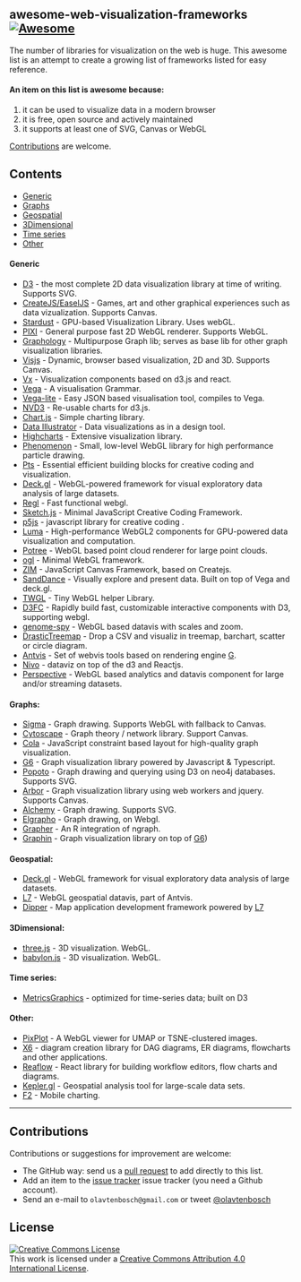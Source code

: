 ## awesome-web-visualization-frameworks [![Awesome](https://awesome.re/badge.svg)](https://awesome.re)
The number of libraries for visualization on the web is huge.
This awesome list is an attempt to create a growing list of frameworks listed for easy reference.

#### An item on this list is awesome because:
1. it can be used to visualize data in a modern browser
2. it is free, open source and actively maintained
3. it supports at least one of SVG, Canvas or WebGL

[Contributions](#contributions) are welcome.

## Contents
- [Generic](#Generic)
- [Graphs](#graphs)
- [Geospatial](#geospatial)
- [3Dimensional](#3dimensional)
- [Time series](#time-series)
- [Other](#other)

#### Generic
- [D3](https://d3js.org/) - the most complete 2D data visualization library at time of writing. Supports SVG.
- [CreateJS/EaselJS](https://createjs.com/easeljs) - Games, art and other graphical experiences such as data vizualization. Supports Canvas.
- [Stardust](https://stardustjs.github.io/) - GPU-based Visualization Library. Uses webGL.
- [PIXI](http://www.pixijs.com/) - General purpose fast 2D WebGL renderer. Supports WebGL.
- [Graphology](https://github.com/graphology/graphology) - Multipurpose Graph lib; serves as base lib for other graph visualization libraries.
- [Visjs](http://visjs.org/) - Dynamic, browser based visualization, 2D and 3D. Supports Canvas.
- [Vx](https://vx-demo.now.sh/) - Visualization components based on d3.js and react.
- [Vega](https://vega.github.io/vega/) - A visualisation Grammar.
- [Vega-lite](https://vega.github.io/vega-lite/) - Easy JSON based visualisation tool, compiles to Vega.
- [NVD3](http://nvd3.org/) - Re-usable charts for d3.js.
- [Chart.js](http://www.chartjs.org/) - Simple charting library.
- [Data Illustrator](http://www.data-illustrator.com/) - Data visualizations as in a design tool.
- [Highcharts](https://www.highcharts.com/) - Extensive visualization library.
- [Phenomenon](https://github.com/vaneenige/phenomenon) - Small, low-level WebGL library for high performance particle drawing.
- [Pts](https://ptsjs.org/) - Essential efficient building blocks for creative coding and visualization.
- [Deck.gl](http://deck.gl) - WebGL-powered framework for visual exploratory data analysis of large datasets.
- [Regl](https://github.com/regl-project/regl) - Fast functional webgl.
- [Sketch.js](http://soulwire.github.io/sketch.js/) - Minimal JavaScript Creative Coding Framework.
- [p5js](https://p5js.org/) - javascript library for creative coding .
- [Luma](https://luma.gl) - High-performance WebGL2 components for GPU-powered data visualization and computation.
- [Potree](http://www.potree.org/) - WebGL based point cloud renderer for large point clouds.
- [ogl](https://github.com/oframe/ogl) - Minimal WebGL framework.
- [ZIM](https://zimjs.com) - JavaScript Canvas Framework, based on Createjs.
- [SandDance](https://microsoft.github.io/SandDance/) - Visually explore and present data. Built on top of Vega and deck.gl.
- [TWGL](https://github.com/greggman/twgl.js) - Tiny WebGL helper Library.
- [D3FC](https://d3fc.io/) - Rapidly build fast, customizable interactive components with D3, supporting webgl.
- [genome-spy](https://github.com/tuner/genome-spy) - WebGL based datavis with scales and zoom.
- [DrasticTreemap](https://www.drasticdata.nl/treemapping.htm) - Drop a CSV and visualiz in treemap, barchart, scatter or circle diagram.
- [Antvis](https://github.com/antvis) - Set of webvis tools based on rendering engine [G](https://github.com/antvis/g).
- [Nivo](https://nivo.rocks) - dataviz on top of the d3 and Reactjs.
- [Perspective](https://perspective.finos.org/) - WebGL based analytics and datavis component for large and/or streaming datasets.

#### Graphs:
- [Sigma](http://sigmajs.org/) - Graph drawing. Supports WebGL with fallback to Canvas.
- [Cytoscape](http://js.cytoscape.org/) - Graph theory / network library. Support Canvas.
- [Cola](http://ialab.it.monash.edu/webcola/) - JavaScript constraint based layout for high-quality graph visualization.
- [G6](https://github.com/antvis/g6) - Graph visualization library powered by Javascript & Typescript.
- [Popoto](http://www.popotojs.com/) - Graph drawing and querying using D3 on neo4j databases. Supports SVG.
- [Arbor](http://arborjs.org/) - Graph visualization library using web workers and jquery. Supports Canvas.
- [Alchemy](http://graphalchemist.github.io/Alchemy/#/) - Graph drawing. Supports SVG.
- [Elgrapho](https://www.elgrapho.com/) - Graph drawing, on Webgl.
- [Grapher](https://grapher.network/) - An R integration of ngraph.
- [Graphin](https://github.com/antvis/Graphin) - Graph visualization library on top of [G6](https://github.com/antvis/g6))

#### Geospatial:
- [Deck.gl](https://deck.gl/) - WebGL framework for visual exploratory data analysis of large datasets.
- [L7](https://github.com/antvis/L7) -  WebGL geospatial datavis, part of Antvis.
- [Dipper](https://github.com/antvis/dipper) - Map application development framework powered by [L7](https://github.com/antvis/L7)

#### 3Dimensional:
- [three.js](https://threejs.org/) - 3D visualization. WebGL.
- [babylon.js](https://www.babylonjs.com/) - 3D visualization. WebGL.

#### Time series:
- [MetricsGraphics](https://metricsgraphicsjs.org/) - optimized for time-series data; built on D3

#### Other:
- [PixPlot](https://github.com/YaleDHLab/pix-plot) - A WebGL viewer for UMAP or TSNE-clustered images.
- [X6](https://x6.antv.vision/en) - diagram creation library for DAG diagrams, ER diagrams, flowcharts and other applications.
- [Reaflow](https://github.com/reaviz/reaflow) - React library for building workflow editors, flow charts and diagrams.
- [Kepler.gl](https://kepler.gl/) - Geospatial analysis tool for large-scale data sets.
- [F2](https://github.com/antvis/F2) - Mobile charting.

*****

## Contributions

Contributions or suggestions for improvement are welcome:

- The GitHub way: send us a [pull request](https://help.github.com/articles/creating-a-pull-request/) to add directly to this list.
- Add an item to the
  [issue tracker](https://github.com/olavtenbosch/awesome-web-visualization-frameworks/issues)
issue tracker (you need a Github account).
- Send an e-mail to `olavtenbosch@gmail.com` or tweet [\@olavtenbosch](https://twitter.com/olavtenbosch)


## License

[![Creative Commons License](https://i.creativecommons.org/l/by/4.0/88x31.png)](http://creativecommons.org/licenses/by/4.0/)  
This work is licensed under a [Creative Commons Attribution 4.0 International License](http://creativecommons.org/licenses/by/4.0/).